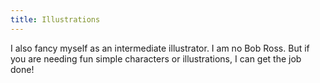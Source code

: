 ```yaml
---
title: Illustrations
---
```


I also fancy myself as an intermediate illustrator. I am no Bob Ross. But if you are needing fun simple characters or illustrations, I can get the job done!
